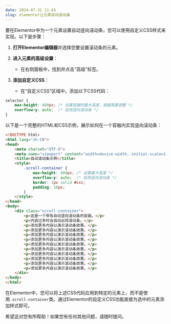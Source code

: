 ```yaml
---
date: 2024-07-31 11:43
slug: elementor让元素自动滚动条
---
```


要在Elementor中为一个元素设置自动竖向滚动条，您可以使用自定义CSS样式来实现。以下是步骤：

1. **打开Elementor编辑器**并选择您要设置滚动条的元素。

2. **进入元素的高级设置**：
   - 在右侧面板中，找到并点击“高级”标签。

3. **添加自定义CSS**：
   - 在“自定义CSS”区域中，添加以下CSS代码：

```css
selector {
    max-height: 400px; /* 设置容器的最大高度，根据需要调整 */
    overflow-y: auto;  /* 启用竖向滚动条 */
}
```

<!-- truncate -->

以下是一个完整的HTML和CSS示例，展示如何在一个容器内实现竖向滚动条：

```html
<!DOCTYPE html>
<html lang="zh-CN">
<head>
    <meta charset="UTF-8">
    <meta name="viewport" content="width=device-width, initial-scale=1.0">
    <title>自动滚动条示例</title>
    <style>
        .scroll-container {
            max-height: 400px; /* 设置最大高度 */
            overflow-y: auto;  /* 启用竖向滚动条 */
            border: 1px solid #ccc;
            padding: 10px;
        }
    </style>
</head>
<body>
    <div class="scroll-container">
        <p>这是一个带有自动竖向滚动条的容器。</p>
        <p>内容过多时会自动出现滚动条。</p>
        <p>添加更多内容以演示滚动条效果。</p>
        <p>添加更多内容以演示滚动条效果。</p>
        <p>添加更多内容以演示滚动条效果。</p>
        <p>添加更多内容以演示滚动条效果。</p>
        <p>添加更多内容以演示滚动条效果。</p>
        <p>添加更多内容以演示滚动条效果。</p>
        <p>添加更多内容以演示滚动条效果。</p>
        <p>添加更多内容以演示滚动条效果。</p>
        <p>添加更多内容以演示滚动条效果。</p>
        <p>添加更多内容以演示滚动条效果。</p>
    </div>
</body>
</html>
```

在Elementor中，您可以将上述CSS代码应用到特定的元素上，而不是使用`.scroll-container`类。通过Elementor的自定义CSS功能直接为选中的元素添加样式即可。

希望这对您有所帮助！如果您有任何其他问题，请随时提问。
